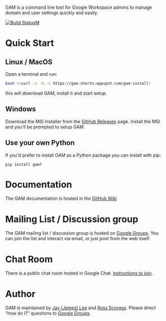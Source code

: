 GAM is a command line tool for Google Workspace admins to manage domain and user settings quickly and easily.

[![Build StatusM](https://github.com/GAM-team/GAM/actions/workflows/build.yml/badge.svg)](https://github.com/GAM-team/GAM/actions/workflows/build.yml)

# Quick Start

## Linux / MacOS

Open a terminal and run:

```sh
bash <(curl -s -S -L https://gam-shortn.appspot.com/gam-install)
```

this will download GAM, install it and start setup.

## Windows

Download the MSI Installer from the [GitHub Releases] page. Install the MSI and you'll be prompted to setup GAM.

## Use your own Python
If you'd prefer to install GAM as a Python package you can install with pip:
```
pip install gam7
```
# Documentation

The GAM documentation is hosted in the [GitHub Wiki]

# Mailing List / Discussion group

The GAM mailing list / discussion group is hosted on [Google Groups].  You can join the list and interact via email, or just post from the web itself.

# Chat Room

There is a public chat room hosted in Google Chat. [Instructions to join](https://github.com/GAM-team/GAM/wiki/GAM-Public-Chat-Room).

# Author

GAM is maintained by [Jay (James) Lee](mailto:jay0lee@gmail.com) and [Ross Scroggs](mailto:ross.scroggs@gmail.com). Please direct "how do I?" questions to [Google Groups].

[GAM release]: https://github.com/GAM-team/GAM/releases
[GitHub Releases]: https://github.com/GAM-team/GAM/releases
[GitHub]: https://github.com/GAM-team/GAM/tree/master
[GitHub Wiki]: https://github.com/GAM-team/GAM/wiki/
[Google Groups]: http://groups.google.com/group/google-apps-manager

